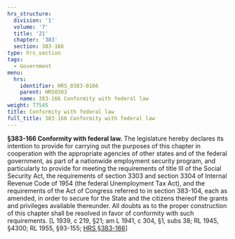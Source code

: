 ```yaml
---
hrs_structure:
  division: '1'
  volume: '7'
  title: '21'
  chapter: '383'
  section: 383-166
type: hrs_section
tags:
  - Government
menu:
  hrs:
    identifier: HRS_0383-0166
    parent: HRS0383
    name: 383-166 Conformity with federal law
weight: 77545
title: Conformity with federal law
full_title: 383-166 Conformity with federal law
---
```

**§383-166 Conformity with federal law.** The legislature hereby declares its intention to provide for carrying out the purposes of this chapter in cooperation with the appropriate agencies of other states and of the federal government, as part of a nationwide employment security program, and particularly to provide for meeting the requirements of title III of the Social Security Act, the requirements of section 3303 and section 3304 of Internal Revenue Code of 1954 (the federal Unemployment Tax Act), and the requirements of the Act of Congress referred to in section 383-104, each as amended, in order to secure for the State and the citizens thereof the grants and privileges available thereunder. All doubts as to the proper construction of this chapter shall be resolved in favor of conformity with such requirements. [L 1939, c 219, §21; am L 1941, c 304, §1, subs 38; RL 1945, §4300; RL 1955, §93-155; [HRS §383-166](/title-21/chapter-383/section-383-166/)]